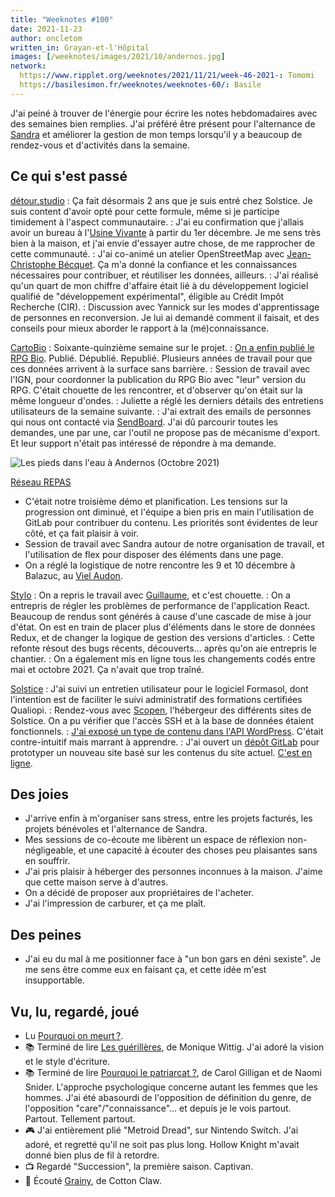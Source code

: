 ```yaml
---
title: "Weeknotes #100"
date: 2021-11-23
author: oncletom
written_in: Grayan-et-l'Hôpital
images: [/weeknotes/images/2021/10/andernos.jpg]
network:
  https://www.ripplet.org/weeknotes/2021/11/21/week-46-2021-: Tomomi
  https://basilesimon.fr/weeknotes/weeknotes-60/: Basile
---
```


J'ai peiné à trouver de l'énergie pour écrire les notes hebdomadaires avec des semaines bien remplies. J'ai préféré être présent pour l'alternance de [Sandra] et améliorer la gestion de mon temps lorsqu'il y a beaucoup de rendez-vous et d'activités dans la semaine.

<!--more-->

## Ce qui s'est passé

[détour.studio]
: Ça fait désormais 2 ans que je suis entré chez Solstice. Je suis content d'avoir opté pour cette formule, même si je participe timidement à l'aspect communautaire.
: J'ai eu confirmation que j'allais avoir un bureau à l'[Usine Vivante] à partir du 1er décembre. Je me sens très bien à la maison, et j'ai envie d'essayer autre chose, de me rapprocher de cette communauté.
: J'ai co-animé un atelier OpenStreetMap avec [Jean-Christophe Bécquet](https://www.apitux.com/). Ça m'a donné la confiance et les connaissances nécessaires pour contribuer, et réutiliser les données, ailleurs.
: J'ai réalisé qu'un quart de mon chiffre d'affaire était lié à du développement logiciel qualifié de "développement expérimental", éligible au Crédit Impôt Recherche (CIR).
: Discussion avec Yannick sur les modes d'apprentissage de personnes en reconversion. Je lui ai demandé comment il faisait, et des conseils pour mieux aborder le rapport à la (mé)connaissance.

[CartoBio]
: Soixante-quinzième semaine sur le projet.
: [On a enfin publié le RPG Bio](https://www.data.gouv.fr/fr/dataset/616d6531c2951bbe8bd97771). Publié. Dépublié. Republié. Plusieurs années de travail pour que ces données arrivent à la surface sans barrière.
: Session de travail avec l'IGN, pour coordonner la publication du RPG Bio avec "leur" version du RPG. C'était chouette de les rencontrer, et d'observer qu'on était sur la même longueur d'ondes.
: Juliette a réglé les derniers détails des entretiens utilisateurs de la semaine suivante.
: J'ai extrait des emails de personnes qui nous ont contacté via [SendBoard](https://www.sendboard.com/). J'ai dû parcourir toutes les demandes, une par une, car l'outil ne propose pas de mécanisme d'export. Et leur support n'était pas intéressé de répondre à ma demande.

![](/weeknotes/images/2021/10/andernos.jpg "Les pieds dans l'eau à Andernos (Octobre 2021)")

[Réseau REPAS]
- C'était notre troisième démo et planification. Les tensions sur la progression ont diminué, et l'équipe a bien pris en main l'utilisation de GitLab pour contribuer du contenu. Les priorités sont évidentes de leur côté, et ça fait plaisir à voir.
- Session de travail avec Sandra autour de notre organisation de travail, et l'utilisation de flex pour disposer des éléments dans une page.
- On a réglé la logistique de notre rencontre les 9 et 10 décembre à Balazuc, au [Viel Audon](https://levielaudon.org/).

[Stylo]
: On a repris le travail avec [Guillaume], et c'est chouette.
: On a entrepris de régler les problèmes de performance de l'application React. Beaucoup de rendus sont générés à cause d'une cascade de mise à jour d'état. On est en train de placer plus d'éléments dans le store de données Redux, et de changer la logique de gestion des versions d'articles.
: Cette refonte résout des bugs récents, découverts… après qu'on aie entrepris le chantier.
: On a également mis en ligne tous les changements codés entre mai et octobre 2021. Ça n'avait que trop traîné.

[Solstice]
: J'ai suivi un entretien utilisateur pour le logiciel Formasol, dont l'intention est de faciliter le suivi administratif des formations certifiées Qualiopi.
: Rendez-vous avec [Scopen](https://www.scopen.fr/), l'hébergeur des différents sites de Solstice. On a pu vérifier que l'accès SSH et à la base de données étaient fonctionnels.
: [J'ai exposé un type de contenu dans l'API WordPress](https://gitlab.com/solstice.coop/theme-wordpress/-/commit/a9dfe6530892dddc0ecbd75952cf5f570c290c1d). C'était contre-intuitif mais marrant à apprendre.
: J'ai ouvert un [dépôt GitLab](https://gitlab.com/solstice.coop/www/) pour prototyper un nouveau site basé sur les contenus du site actuel. [C'est en ligne](https://solstice-www-next.netlify.app/).

## Des joies

- J'arrive enfin à m'organiser sans stress, entre les projets facturés, les projets bénévoles et l'alternance de Sandra.
- Mes sessions de co-écoute me libèrent un espace de réflexion non-négligeable, et une capacité à écouter des choses peu plaisantes sans en souffrir.
- J'ai pris plaisir à héberger des personnes inconnues à la maison. J'aime que cette maison serve à d'autres.
- On a décidé de proposer aux propriétaires de l'acheter.
- J'ai l'impression de carburer, et ça me plaît.

## Des peines

- J'ai eu du mal à me positionner face à "un bon gars en déni sexiste". Je me sens être comme eux en faisant ça, et cette idée m'est insupportable.

## Vu, lu, regardé, joué

- Lu [Pourquoi on meurt ?](https://gaelle.pink/blog/pourquoi-on-meurt/).
- 📚 Terminé de lire [Les guérillères](http://www.leseditionsdeminuit.fr/livre-Les_Gu%C3%A9rill%C3%A8res-1894-1-1-0-1.html), de Monique Wittig. J'ai adoré la vision et le style d'écriture.
- 📚 Terminé de lire [Pourquoi le patriarcat ?](https://editions.flammarion.com/pourquoi-le-patriarcat/9782081494107), de Carol Gilligan et de Naomi Snider. L'approche psychologique concerne autant les femmes que les hommes. J'ai été abasourdi de l'opposition de définition du genre, de l'opposition "care"/"connaissance"… et depuis je le vois partout. Partout. Tellement partout.
- 🎮 J'ai entièrement plié "Metroid Dread", sur Nintendo Switch. J'ai adoré, et regretté qu'il ne soit pas plus long. Hollow Knight m'avait donné bien plus de fil à retordre.
- 📺 Regardé "Succession", la première saison. Captivan.
- 🎵 Écouté [Grainy](https://www.last.fm/music/Cotton+Claw/_/Grainy), de Cotton Claw.

[détour.studio]: /
[Solstice]: https://solstice.coop/
[Stylo]: https://github.com/EcrituresNumeriques/stylo
[CartoBio]: https://cartobio.org/
[EditAdapt]: http://editadapt.fr/
[Usine Vivante]: https://www.usinevivante.org
[La Zone]: http://la.zone
[YesWiki]: https://yeswiki.net
[NatureProgres]: http://np26.fr/
[Réseau REPAS]: http://www.reseaurepas.free.fr/

[Noémie]: https://noemiegirard.co
[Sandra]: https://sandrakpodar.net/
[Juliette]: https://twitter.com/ju_net01
[Sofia]: https://twitter.com/sofiaboulaarab
[Guillaume]: https://www.yuzutech.fr/
[Antoine]: https://www.quaternum.net/
[Yannick]: https://elsif.fr/
[Basile]: https://basilesimon.fr/
[Maïtané]: https://maiwann.net/
[Laurent]: https://cocotier.xyz/
[Audrey]: https://fr.linkedin.com/in/audreybramy

